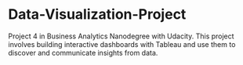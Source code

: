 # Data-Visualization-Project
Project 4 in Business Analytics Nanodegree with Udacity. This project involves building interactive dashboards with Tableau and use them to discover and communicate insights from data.
